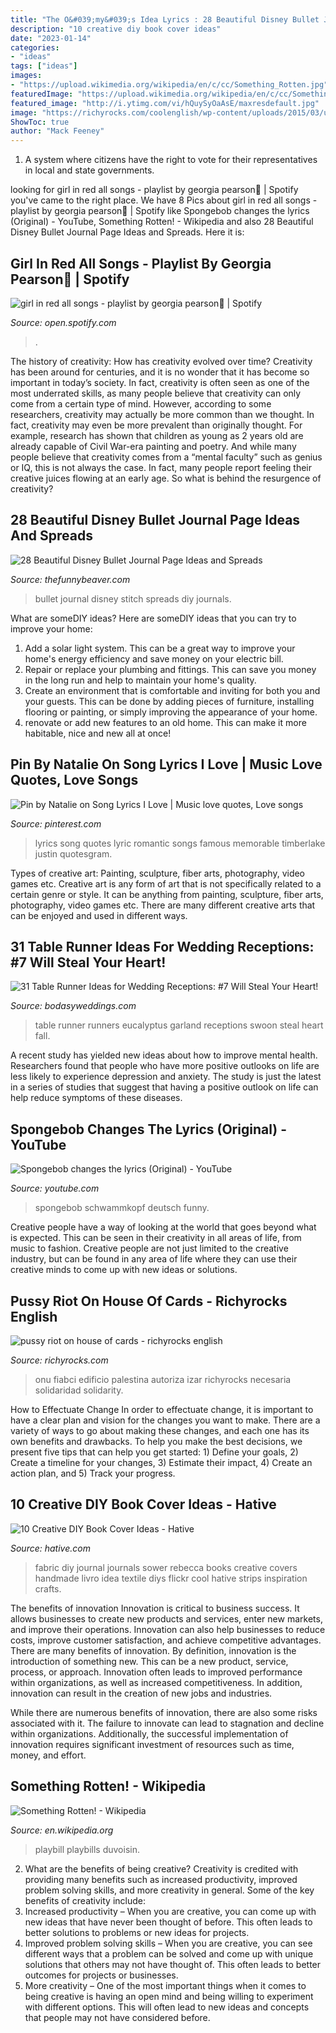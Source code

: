 ```yaml
---
title: "The O&#039;my&#039;s Idea Lyrics : 28 Beautiful Disney Bullet Journal Page Ideas And Spreads"
description: "10 creative diy book cover ideas"
date: "2023-01-14"
categories:
- "ideas"
tags: ["ideas"]
images:
- "https://upload.wikimedia.org/wikipedia/en/c/cc/Something_Rotten.jpg"
featuredImage: "https://upload.wikimedia.org/wikipedia/en/c/cc/Something_Rotten.jpg"
featured_image: "http://i.ytimg.com/vi/hQuySyOaAsE/maxresdefault.jpg"
image: "https://richyrocks.com/coolenglish/wp-content/uploads/2015/03/united-nations-building.jpg"
ShowToc: true
author: "Mack Feeney"
---
```



1. A system where citizens have the right to vote for their representatives in local and state governments.

	

		
looking for girl in red all songs - playlist by georgia pearson🥀 | Spotify you've came to the right place. We have 8 Pics about girl in red all songs - playlist by georgia pearson🥀 | Spotify like Spongebob changes the lyrics (Original) - YouTube, Something Rotten! - Wikipedia and also 28 Beautiful Disney Bullet Journal Page Ideas and Spreads. Here it is:
		
    
## Girl In Red All Songs - Playlist By Georgia Pearson🥀 | Spotify

<img loading=lazy src="https://mosaic.scdn.co/640/ab67616d0000b2738208bad5c9e425bafa68191eab67616d0000b273e03442745ed8727973a1ddbcab67616d0000b273e05082a8f78f94fe32c30273ab67616d0000b273eb13fbc012815ea6e834e842" onerror="this.onerror=null;this.src='https://tse1.mm.bing.net/th?id=OIP.Y3TbularPUTkj82EsdkP9AHaHa&amp;pid=15.1';" alt="girl in red all songs - playlist by georgia pearson🥀 | Spotify">

_Source: open.spotify.com_

>. 

	

The history of creativity: How has creativity evolved over time?
Creativity has been around for centuries, and it is no wonder that it has become so important in today’s society. In fact, creativity is often seen as one of the most underrated skills, as many people believe that creativity can only come from a certain type of mind. However, according to some researchers, creativity may actually be more common than we thought. In fact, creativity may even be more prevalent than originally thought. For example, research has shown that children as young as 2 years old are already capable of Civil War-era painting and poetry. And while many people believe that creativity comes from a “mental faculty” such as genius or IQ, this is not always the case. In fact, many people report feeling their creative juices flowing at an early age. So what is behind the resurgence of creativity?

    
## 28 Beautiful Disney Bullet Journal Page Ideas And Spreads

<img loading=lazy src="https://thefunnybeaver.com/wp-content/uploads/2018/07/diy-stitch-page.jpg" onerror="this.onerror=null;this.src='https://tse4.mm.bing.net/th?id=OIP.Gi4QPyWYzh40HEQhQoIc9QHaFj&amp;pid=15.1';" alt="28 Beautiful Disney Bullet Journal Page Ideas and Spreads">

_Source: thefunnybeaver.com_

>bullet journal disney stitch spreads diy journals. 

	

What are someDIY ideas?
Here are someDIY ideas that you can try to improve your home:
1. Add a solar light system. This can be a great way to improve your home's energy efficiency and save money on your electric bill.
2. Repair or replace your plumbing and fittings. This can save you money in the long run and help to maintain your home's quality.
3. Create an environment that is comfortable and inviting for both you and your guests. This can be done by adding pieces of furniture, installing flooring or painting, or simply improving the appearance of your home.
4. renovate or add new features to an old home. This can make it more habitable, nice and new all at once!

    
## Pin By Natalie On Song Lyrics I Love | Music Love Quotes, Love Songs

<img loading=lazy src="https://i.pinimg.com/736x/3a/a7/18/3aa718212730387d0b28797135449698--my-love-lyrics-music-love-quotes.jpg" onerror="this.onerror=null;this.src='https://tse4.mm.bing.net/th?id=OIP.f-1Xx0TB-w8B9Th-6CItZQHaM3&amp;pid=15.1';" alt="Pin by Natalie on Song Lyrics I Love | Music love quotes, Love songs">

_Source: pinterest.com_

>lyrics song quotes lyric romantic songs famous memorable timberlake justin quotesgram. 

	

Types of creative art: Painting, sculpture, fiber arts, photography, video games etc.
Creative art is any form of art that is not specifically related to a certain genre or style. It can be anything from painting, sculpture, fiber arts, photography, video games etc. There are many different creative arts that can be enjoyed and used in different ways.

    
## 31 Table Runner Ideas For Wedding Receptions: #7 Will Steal Your Heart!

<img loading=lazy src="https://bodasyweddings.com/wp-content/uploads/2018/03/eucalyptus-garland-table-runners.jpg" onerror="this.onerror=null;this.src='https://tse2.mm.bing.net/th?id=OIP.mY18hgnkjZW2gBR6344GpQHaLH&amp;pid=15.1';" alt="31 Table Runner Ideas for Wedding Receptions: #7 Will Steal Your Heart!">

_Source: bodasyweddings.com_

>table runner runners eucalyptus garland receptions swoon steal heart fall. 

	

A recent study has yielded new ideas about how to improve mental health. Researchers found that people who have more positive outlooks on life are less likely to experience depression and anxiety. The study is just the latest in a series of studies that suggest that having a positive outlook on life can help reduce symptoms of these diseases.

    
## Spongebob Changes The Lyrics (Original) - YouTube

<img loading=lazy src="http://i.ytimg.com/vi/hQuySyOaAsE/maxresdefault.jpg" onerror="this.onerror=null;this.src='https://tse1.mm.bing.net/th?id=OIP.7brYBWsgvcNugfyhzVBs6wHaEK&amp;pid=15.1';" alt="Spongebob changes the lyrics (Original) - YouTube">

_Source: youtube.com_

>spongebob schwammkopf deutsch funny. 

	

Creative people have a way of looking at the world that goes beyond what is expected. This can be seen in their creativity in all areas of life, from music to fashion. Creative people are not just limited to the creative industry, but can be found in any area of life where they can use their creative minds to come up with new ideas or solutions.

    
## Pussy Riot On House Of Cards - Richyrocks English

<img loading=lazy src="https://richyrocks.com/coolenglish/wp-content/uploads/2015/03/united-nations-building.jpg" onerror="this.onerror=null;this.src='https://tse4.mm.bing.net/th?id=OIP.gx-O4LfzzVsj5-lP5zM29AHaJ4&amp;pid=15.1';" alt="pussy riot on house of cards - richyrocks english">

_Source: richyrocks.com_

>onu fiabci edificio palestina autoriza izar richyrocks necesaria solidaridad solidarity. 

	

How to Effectuate Change
In order to effectuate change, it is important to have a clear plan and vision for the changes you want to make. There are a variety of ways to go about making these changes, and each one has its own benefits and drawbacks. To help you make the best decisions, we present five tips that can help you get started: 1) Define your goals, 2) Create a timeline for your changes, 3) Estimate their impact, 4) Create an action plan, and 5) Track your progress.

    
## 10 Creative DIY Book Cover Ideas - Hative

<img loading=lazy src="https://hative.com/wp-content/uploads/2014/09/diy-book-cover-ideas/9-fabric-cover-idea.jpg" onerror="this.onerror=null;this.src='https://tse4.mm.bing.net/th?id=OIP.1-2KxgCFvQz54Rzd8kNfPAHaJ7&amp;pid=15.1';" alt="10 Creative DIY Book Cover Ideas - Hative">

_Source: hative.com_

>fabric diy journal journals sower rebecca books creative covers handmade livro idea textile diys flickr cool hative strips inspiration crafts. 

	

The benefits of innovation
Innovation is critical to business success. It allows businesses to create new products and services, enter new markets, and improve their operations. Innovation can also help businesses to reduce costs, improve customer satisfaction, and achieve competitive advantages.
There are many benefits of innovation. By definition, innovation is the introduction of something new. This can be a new product, service, process, or approach. Innovation often leads to improved performance within organizations, as well as increased competitiveness. In addition, innovation can result in the creation of new jobs and industries.

While there are numerous benefits of innovation, there are also some risks associated with it. The failure to innovate can lead to stagnation and decline within organizations. Additionally, the successful implementation of innovation requires significant investment of resources such as time, money, and effort.

    
## Something Rotten! - Wikipedia

<img loading=lazy src="https://upload.wikimedia.org/wikipedia/en/c/cc/Something_Rotten.jpg" onerror="this.onerror=null;this.src='https://tse3.mm.bing.net/th?id=OIP.GwKQAOYjTD5ugtey5LpMvAAAAA&amp;pid=15.1';" alt="Something Rotten! - Wikipedia">

_Source: en.wikipedia.org_

>playbill playbills duvoisin. 

	

2. What are the benefits of being creative?
Creativity is credited with providing many benefits such as increased productivity, improved problem solving skills, and more creativity in general. Some of the key benefits of creativity include: 
1. Increased productivity – When you are creative, you can come up with new ideas that have never been thought of before. This often leads to better solutions to problems or new ideas for projects. 
2. Improved problem solving skills – When you are creative, you can see different ways that a problem can be solved and come up with unique solutions that others may not have thought of. This often leads to better outcomes for projects or businesses. 
3. More creativity – One of the most important things when it comes to being creative is having an open mind and being willing to experiment with different options. This will often lead to new ideas and concepts that people may not have considered before.

